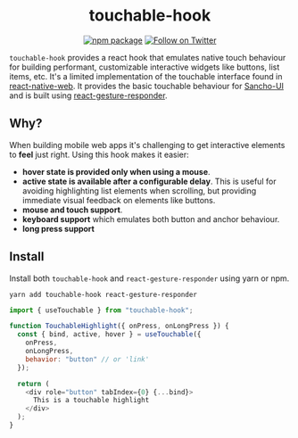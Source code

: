 <div align="center">
    
# touchable-hook
  
[![npm package](https://img.shields.io/npm/v/touchable-hook/latest.svg)](https://www.npmjs.com/package/touchable-hook)
[![Follow on Twitter](https://img.shields.io/twitter/follow/benmcmahen.svg?style=social&logo=twitter)](
https://twitter.com/intent/follow?screen_name=benmcmahen
)

</div>

`touchable-hook` provides a react hook that emulates native touch behaviour for building performant, customizable interactive widgets like buttons, list items, etc. It's a limited implementation of the touchable interface found in [react-native-web](https://github.com/necolas/react-native-web/). It provides the basic touchable behaviour for [Sancho-UI](https://github.com/bmcmahen/sancho) and is built using [react-gesture-responder](https://github.com/bmcmahen/react-gesture-responder).

## Why?

When building mobile web apps it's challenging to get interactive elements to **feel** just right. Using this hook makes it easier:

- **hover state is provided only when using a mouse**.
- **active state is available after a configurable delay**. This is useful for avoiding highlighting list elements when scrolling, but providing immediate visual feedback on elements like buttons.
- **mouse and touch support**.
- **keyboard support** which emulates both button and anchor behaviour.
- **long press support**

## Install

Install both `touchable-hook` and `react-gesture-responder` using yarn or npm.

```
yarn add touchable-hook react-gesture-responder
```

```js
import { useTouchable } from "touchable-hook";

function TouchableHighlight({ onPress, onLongPress }) {
  const { bind, active, hover } = useTouchable({
    onPress,
    onLongPress,
    behavior: "button" // or 'link'
  });

  return (
    <div role="button" tabIndex={0} {...bind}>
      This is a touchable highlight
    </div>
  );
}
```